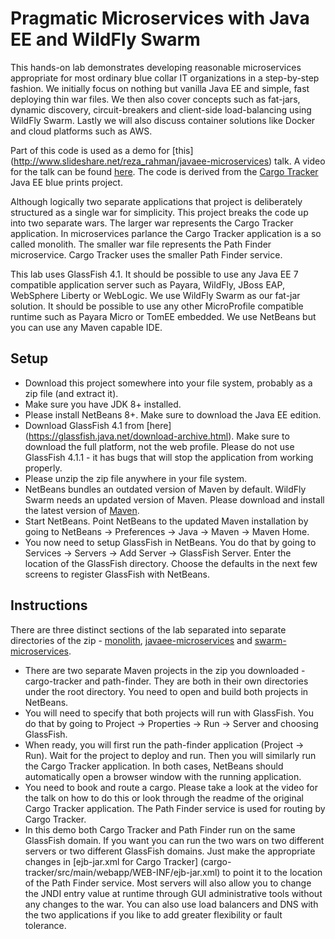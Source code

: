 Pragmatic Microservices with Java EE and WildFly Swarm
======================================================
This hands-on lab demonstrates developing reasonable microservices appropriate 
for most ordinary blue collar IT organizations in a step-by-step fashion. We 
initially focus on nothing but vanilla Java EE and simple, fast deploying thin 
war files. We then also cover concepts such as fat-jars, dynamic discovery, 
circuit-breakers and client-side load-balancing using WildFly Swarm. Lastly we 
will also discuss container solutions like Docker and cloud platforms such as
AWS.   

Part of this code is used as a demo for 
[this] (http://www.slideshare.net/reza_rahman/javaee-microservices) talk. A
video for the talk can be found [here](https://www.youtube.com/watch?v=bS6zKgMb8So).
The code is derived from the [Cargo Tracker](https://cargotracker.java.net/)
Java EE blue prints project. 




Although logically two separate applications that 
project is deliberately structured as a single war for simplicity. This project
breaks the code up into two separate wars. The larger war represents the Cargo Tracker
application. In microservices parlance the Cargo Tracker application is a so
called monolith. The smaller war file represents the Path Finder microservice. Cargo
Tracker uses the smaller Path Finder service.

This lab uses GlassFish 4.1. It should be possible to use any Java EE 7 
compatible application server such as Payara, WildFly, JBoss EAP, 
WebSphere Liberty or WebLogic. We use WildFly Swarm as our fat-jar solution. It
should be possible to use any other MicroProfile compatible runtime such as 
Payara Micro or TomEE embedded. We use NetBeans but you can use any Maven 
capable IDE. 

Setup
-----
* Download this project somewhere into your file system, probably as a zip file 
(and extract it).
* Make sure you have JDK 8+ installed.
* Please install NetBeans 8+. Make sure to download the Java EE edition.
* Download GlassFish 4.1 from [here]
(https://glassfish.java.net/download-archive.html). Make sure to download the 
full platform, not the web profile. Please do not use GlassFish 4.1.1 - it 
has bugs that will stop the application from working properly.
* Please unzip the zip file anywhere in your file system.
* NetBeans bundles an outdated version of Maven by default. WildFly Swarm 
needs an updated version of Maven. Please download and install the latest
version of [Maven](https://maven.apache.org/download.cgi).
* Start NetBeans. Point NetBeans to the updated Maven installation by going to
NetBeans -> Preferences -> Java -> Maven -> Maven Home. 
* You now need to setup GlassFish in NetBeans. You do that by going to 
Services -> Servers -> Add Server -> GlassFish Server. Enter the location of 
the GlassFish directory. Choose the defaults in the next few screens to register 
GlassFish with NetBeans.

Instructions
------------
There are three distinct sections of the lab separated into separate directories
of the zip - [monolith](monolith/), [javaee-microservices](javaee-microservices/) 
and [swarm-microservices](swarm-microservices/).

* There are two separate Maven projects in the zip you downloaded - cargo-tracker
and path-finder. They are both in their own  directories under the root directory. You need
to open and build both projects in NetBeans.
* You will need to specify that both projects will run with GlassFish. You do that by going to 
Project -> Properties -> Run -> Server and choosing GlassFish.
* When ready, you will first run the path-finder application (Project -> Run). Wait for the project to
deploy and run. Then you will similarly run the Cargo Tracker application. In both cases, NetBeans
should automatically open a browser window with the running application.
* You need to book and route a cargo. Please take a look at the video for the talk on how to do this or
look through the readme of the original Cargo Tracker application. The Path Finder service is used for
routing by Cargo Tracker.
* In this demo both Cargo Tracker and Path Finder run on the same GlassFish domain. If you want you can 
run the two wars on two different servers or two different GlassFish domains. 
Just make the appropriate changes in [ejb-jar.xml for Cargo Tracker]
(cargo-tracker/src/main/webapp/WEB-INF/ejb-jar.xml) to point it to the location of the Path Finder
service. Most servers will also allow you to change the JNDI entry value at runtime through
GUI administrative tools without any changes to the war. You can also use load balancers and DNS
with the two applications if you like to add greater flexibility or fault tolerance.